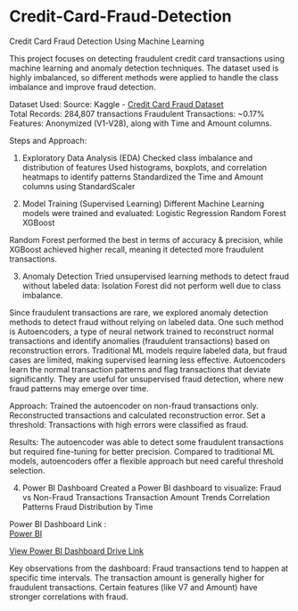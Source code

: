 # Credit-Card-Fraud-Detection

Credit Card Fraud Detection Using Machine Learning

This project focuses on detecting fraudulent credit card transactions using machine learning and anomaly detection techniques. The dataset used is highly imbalanced, so different methods were applied to handle the class imbalance and improve fraud detection.


Dataset Used:
Source: Kaggle - [Credit Card Fraud Dataset](https://www.kaggle.com/mlg-ulb/creditcardfraud)   
Total Records: 284,807 transactions
Fraudulent Transactions: ~0.17%
Features: Anonymized (V1-V28), along with Time and Amount columns.


Steps and Approach:
1. Exploratory Data Analysis (EDA)
Checked class imbalance and distribution of features
Used histograms, boxplots, and correlation heatmaps to identify patterns
Standardized the Time and Amount columns using StandardScaler

2. Model Training (Supervised Learning)
Different Machine Learning models were trained and evaluated:
Logistic Regression
Random Forest
XGBoost

Random Forest performed the best in terms of accuracy & precision, while XGBoost achieved higher recall, meaning it detected more fraudulent transactions.


3. Anomaly Detection
Tried unsupervised learning methods to detect fraud without labeled data:
Isolation Forest did not perform well due to class imbalance.

Since fraudulent transactions are rare, we explored anomaly detection methods to detect fraud without relying on labeled data. 
One such method is Autoencoders, a type of neural network trained to reconstruct normal transactions and identify anomalies (fraudulent transactions) based on reconstruction errors.
Traditional ML models require labeled data, but fraud cases are limited, making supervised learning less effective.
Autoencoders learn the normal transaction patterns and flag transactions that deviate significantly.
They are useful for unsupervised fraud detection, where new fraud patterns may emerge over time.

Approach:
Trained the autoencoder on non-fraud transactions only.
Reconstructed transactions and calculated reconstruction error.
Set a threshold: Transactions with high errors were classified as fraud.

Results:
The autoencoder was able to detect some fraudulent transactions but required fine-tuning for better precision.
Compared to traditional ML models, autoencoders offer a flexible approach but need careful threshold selection.

4. Power BI Dashboard
Created a Power BI dashboard to visualize:
Fraud vs Non-Fraud Transactions
Transaction Amount Trends
Correlation Patterns
Fraud Distribution by Time

Power BI Dashboard Link :  
[Power BI](https://app.powerbi.com/groups/me/reports/4aa3ef71-0ed6-4739-8da7-96a0c3cdfcb0/2e73a771f26803ef0342?experience=power-bi) 

[View Power BI Dashboard Drive Link](https://drive.google.com/drive/folders/14XU-dM2i66ZZtHyRj4QNLb1gqT2Q4R03?usp=drive_link)  

Key observations from the dashboard:
Fraud transactions tend to happen at specific time intervals.
The transaction amount is generally higher for fraudulent transactions.
Certain features (like V7 and Amount) have stronger correlations with fraud.




